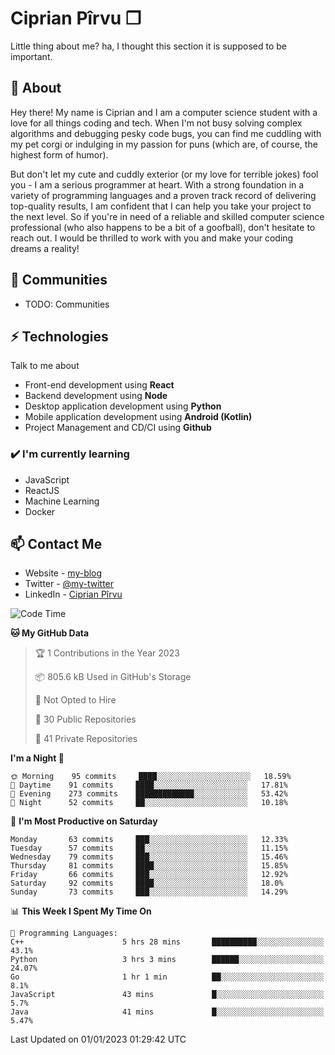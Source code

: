 # Ciprian Pîrvu ❐

Little thing about me? ha, I thought this section it is supposed to be important.

## 🧐 About

Hey there! My name is Ciprian and I am a computer science student with a love for all things coding and tech. When I'm not busy solving complex algorithms and debugging pesky code bugs, you can find me cuddling with my pet corgi or indulging in my passion for puns (which are, of course, the highest form of humor).

But don't let my cute and cuddly exterior (or my love for terrible jokes) fool you - I am a serious programmer at heart. With a strong foundation in a variety of programming languages and a proven track record of delivering top-quality results, I am confident that I can help you take your project to the next level. So if you're in need of a reliable and skilled computer science professional (who also happens to be a bit of a goofball), don't hesitate to reach out. I would be thrilled to work with you and make your coding dreams a reality!

## 👯 Communities

-   TODO: Communities

## ⚡ Technologies

Talk to me about

-   Front-end development using **React**
-   Backend development using **Node**
-   Desktop application development using **Python**
-   Mobile application development using **Android (Kotlin)**
-   Project Management and CD/CI using **Github**

### ✔️ I'm currently learning

-   JavaScript
-   ReactJS
-   Machine Learning
-   Docker

## 📫 Contact Me

-   Website - [my-blog]()
-   Twitter - [@my-twitter]()
-   LinkedIn - [Ciprian Pîrvu](https://www.linkedin.com/in/p%C3%AErvu-ciprian-cristian-4415991b1/)

<!--START_SECTION:waka-->
![Code Time](http://img.shields.io/badge/Code%20Time-1%2C439%20hrs%2039%20mins-blue)

**🐱 My GitHub Data** 

> 🏆 1 Contributions in the Year 2023
 > 
> 📦 805.6 kB Used in GitHub's Storage 
 > 
> 🚫 Not Opted to Hire
 > 
> 📜 30 Public Repositories 
 > 
> 🔑 41 Private Repositories  
 > 
**I'm a Night 🦉** 

```text
🌞 Morning    95 commits     ████░░░░░░░░░░░░░░░░░░░░░   18.59% 
🌆 Daytime    91 commits     ████░░░░░░░░░░░░░░░░░░░░░   17.81% 
🌃 Evening    273 commits    █████████████░░░░░░░░░░░░   53.42% 
🌙 Night      52 commits     ██░░░░░░░░░░░░░░░░░░░░░░░   10.18%

```
📅 **I'm Most Productive on Saturday** 

```text
Monday       63 commits     ███░░░░░░░░░░░░░░░░░░░░░░   12.33% 
Tuesday      57 commits     ██░░░░░░░░░░░░░░░░░░░░░░░   11.15% 
Wednesday    79 commits     ███░░░░░░░░░░░░░░░░░░░░░░   15.46% 
Thursday     81 commits     ████░░░░░░░░░░░░░░░░░░░░░   15.85% 
Friday       66 commits     ███░░░░░░░░░░░░░░░░░░░░░░   12.92% 
Saturday     92 commits     ████░░░░░░░░░░░░░░░░░░░░░   18.0% 
Sunday       73 commits     ███░░░░░░░░░░░░░░░░░░░░░░   14.29%

```


📊 **This Week I Spent My Time On** 

```text
💬 Programming Languages: 
C++                      5 hrs 28 mins       ██████████░░░░░░░░░░░░░░░   43.1% 
Python                   3 hrs 3 mins        ██████░░░░░░░░░░░░░░░░░░░   24.07% 
Go                       1 hr 1 min          ██░░░░░░░░░░░░░░░░░░░░░░░   8.1% 
JavaScript               43 mins             █░░░░░░░░░░░░░░░░░░░░░░░░   5.7% 
Java                     41 mins             █░░░░░░░░░░░░░░░░░░░░░░░░   5.47%

```


 Last Updated on 01/01/2023 01:29:42 UTC
<!--END_SECTION:waka-->

